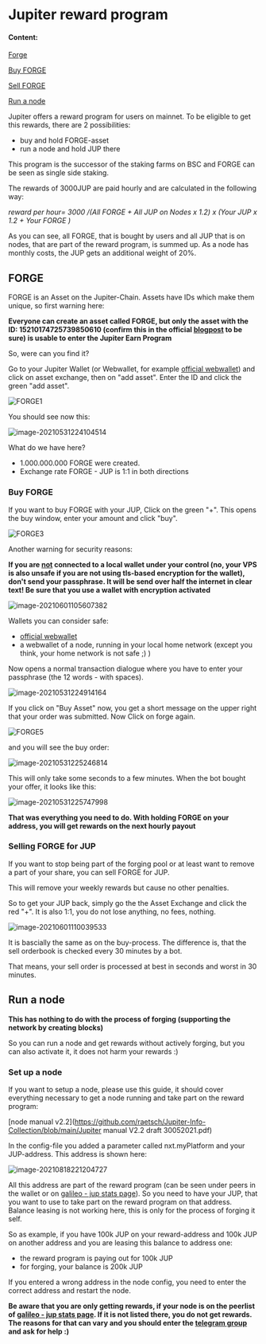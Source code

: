 # Jupiter reward program

#### Content:

[Forge](#forge)

[Buy FORGE](#buy-forge)

[Sell FORGE](#selling-forge-for-jup)

[Run a node ](#run-a-node)

Jupiter offers a reward program for users on mainnet. To be eligible to get this rewards, there are 2 possibilities:

- buy and hold FORGE-asset
- run a node and hold JUP there

This program is the successor of the staking farms on BSC and FORGE can be seen as single side staking.

The rewards of 3000JUP are paid hourly and are calculated in the following way:

*reward per hour= 3000 /(All FORGE + All JUP on Nodes x 1.2) x (Your JUP x 1.2 + Your FORGE )*

As you can see, all FORGE, that is bought by users and all JUP that is on nodes, that are part of the reward program, is summed up. As a node has monthly costs, the JUP gets an additional weight of 20%. 



## FORGE

FORGE is an Asset on the Jupiter-Chain. Assets have IDs which make them unique, so first warning here:

**Everyone can create an asset called FORGE, but only the asset with the ID: 15210174725739850610 (confirm this in the official [blogpost](https://blog.gojupiter.tech/how-to-earn-on-jupiter-2108413fd0ad) to be sure) is usable to enter the Jupiter Earn Program**

So, were can you find it?

Go to your Jupiter Wallet (or Webwallet, for example [official webwallet](https://nodes.gojupiter.tech/index.html)) and click on asset exchange, then on "add asset". Enter the ID and click the green "add asset".

![FORGE1](pics/FORGE1.png)

You should see now this:

![image-20210531224104514](pics/FORGE2.png)

What do we have here?

- 1.000.000.000 FORGE were created. 
- Exchange rate FORGE - JUP is 1:1 in both directions



### Buy FORGE

If you want to buy FORGE with your JUP, Click on the green "+". This opens the buy window, enter your amount and click "buy".

![FORGE3](pics/FORGE3.png)

Another warning for security reasons:

**If you are <u>not</u> connected to a local wallet under your control (no, your VPS is also unsafe if you are not using tls-based encryption for the wallet), don't send your passphrase. It will be send over half the internet in clear text! Be sure that you use a wallet with encryption activated**

![image-20210601105607382](pics/FORGE8.png) 

Wallets you can consider safe:

- [official webwallet](https://nodes.gojupiter.tech/index.html)
- a webwallet of a node, running in your local home network (except you think, your home network is not safe ;) )





Now opens a normal transaction dialogue where you have to enter your passphrase (the 12 words - with spaces).

![image-20210531224914164](pics/FORGE4.png)

If you click on "Buy Asset" now, you get a short message on the upper right that your order was submitted. Now Click on forge again.

![FORGE5](pics/FORGE5.png)

 

and you will see the buy order:

![image-20210531225246814](pics/FORGE6.png)

This will only take some seconds to a few minutes. When the bot bought your offer, it looks like this:

![image-20210531225747998](pics/FORGE7.png)

**That was everything you need to do. With holding FORGE on your address, you will get rewards on the next hourly payout**



### Selling FORGE for JUP

If you want to stop being part of the forging pool or at least want to remove a part of your share, you can sell FORGE for JUP.

This will remove your weekly rewards but cause no other penalties.

So to get your JUP back, simply go the the Asset Exchange and click the red "+". It is also 1:1, you do not lose anything, no fees, nothing.

![image-20210601110039533](pics/FORGE9.png)

It is bascially the same as on the buy-process. The difference is, that the sell orderbook is checked every 30 minutes by a bot.

That means, your sell order is processed at best in seconds and worst in 30 minutes.



## Run a node 

**This has nothing to do with the process of forging (supporting the network by creating blocks)**

So you can run a node and get rewards without actively forging, but you can also activate it, it does not harm your rewards :)

### Set up a node

If you want to setup a node, please use this guide, it should cover everything necessary to get a node running and take part on the reward program:

[node manual v2.2](https://github.com/raetsch/Jupiter-Info-Collection/blob/main/Jupiter manual V2.2 draft 30052021.pdf)

In the config-file you added a parameter called nxt.myPlatform and your JUP-address. This address is shown here:

![image-20210818221204727](pics/image-20210818221204727.png)

All this address are part of the reward program (can be seen under peers in the wallet or on [galileo - jup stats page](https://stats.jup.io/peers)). So you need to have your JUP, that you want to use to take part on the reward program on that address. Balance leasing is not working here, this is only for the process of forging it self.

So as example, if you have 100k JUP on your reward-address and 100k JUP on another address and you are leasing this balance to address one:

- the reward program is paying out for 100k JUP
- for forging, your balance is 200k JUP

If you entered a wrong address in the node config, you need to enter the correct address and restart the node.

**Be aware that you are only getting rewards, if your node is on the peerlist of [galileo - jup stats page](https://stats.jup.io/peers). If it is not listed there, you do not get rewards. The reasons for that can vary and you should enter the [telegram group](https://t.me/jupiternodes) and ask for help :)**